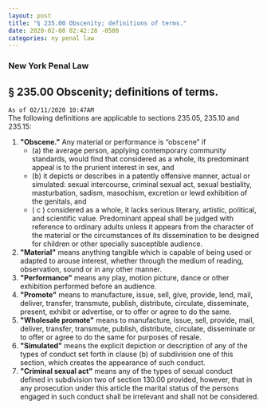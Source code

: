 ```yaml
---
layout: post
title: "§ 235.00 Obscenity; definitions of terms."
date: 2020-02-08 02:42:28 -0500
categories: ny penal law
---
```

<h3 id="new-york-penal-law">New York Penal Law</h3>
<h2 id="§-235.00-obscenity-definitions-of-terms.">§ 235.00 Obscenity; definitions of terms.</h2>
<p><code>As of 02/11/2020 10:47AM</code><br>
The following  definitions  are applicable to sections 235.05, 235.10  and 235.15:</p>
<ol>
<li><strong>"Obscene."</strong> Any material or performance  is  “obscene”  if
<ul>
<li>(a)  the  average  person,  applying  contemporary community standards, would find  that considered as a whole, its predominant appeal is  to  the  prurient  interest in sex, and</li>
<li>(b) it depicts or describes in a patently offensive  manner,  actual  or  simulated: sexual intercourse, criminal sexual act,  sexual bestiality, masturbation, sadism, masochism,  excretion  or  lewd  exhibition  of  the  genitals,  and</li>
<li>( c ) considered as a whole, it lacks  serious literary, artistic, political, and scientific value. Predominant  appeal shall be judged with  reference  to  ordinary  adults  unless  it appears  from  the character of the material or the circumstances of its  dissemination to be designed for children or other specially susceptible  audience.</li>
</ul>
</li>
<li><strong>"Material"</strong> means anything tangible which is capable of  being  used  or  adapted  to  arouse interest, whether through the medium of reading,  observation, sound or in any other manner.</li>
<li><strong>"Performance"</strong> means  any  play,  motion  picture,  dance  or  other  exhibition performed before an audience.</li>
<li><strong>"Promote"</strong>  means to manufacture, issue, sell, give, provide, lend,  mail, deliver,  transfer,  transmute,  publish,  distribute,  circulate,  disseminate,  present,  exhibit or advertise, or to offer or agree to do  the same.</li>
<li><strong>"Wholesale promote"</strong> means to manufacture,  issue,  sell,  provide,  mail,  deliver,  transfer,  transmute,  publish, distribute, circulate,  disseminate or to offer or agree to do the same for purposes of resale.</li>
<li><strong>"Simulated"</strong> means the explicit depiction or description of  any  of  the  types of conduct set forth in clause (b) of subdivision one of this  section, which creates the appearance of such conduct.</li>
<li><strong>"Criminal sexual act"</strong> means any of the  types  of  sexual  conduct  defined  in subdivision two of section 130.00 provided, however, that in  any prosecution under this article the marital  status  of  the  persons  engaged in such conduct shall be irrelevant and shall not be considered.</li>
</ol>


